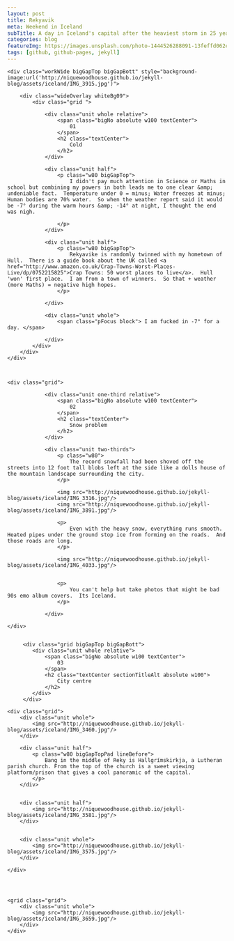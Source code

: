 ```yaml
---
layout: post
title: Rekyavik
meta: Weekend in Iceland
subTitle: A day in Iceland's capital after the heaviest storm in 25 years
categories: blog
featureImg: https://images.unsplash.com/photo-1444526288091-13feffd062e3?crop=entropy&fit=crop&fm=jpg&h=1200&ixjsv=2.1.0&ixlib=rb-0.3.5&q=80&w=2300
tags: [github, github-pages, jekyll]
---
```



<div class="wider">

	<div class="workWide bigGapTop bigGapBott" style="background-image:url('http://niquewoodhouse.github.io/jekyll-blog/assets/iceland/IMG_3915.jpg')"> 

		<div class="wideOverlay whiteBg09">
			<div class="grid ">

			 	<div class="unit whole relative">
			 		<span class="bigNo absolute w100 textCenter">
			 			01
			 		</span>		 		
			 		<h2 class="textCenter">
			 			Cold
			 		</h2>
			 	</div>

				<div class="unit half">		
			 		<p class="w80 bigGapTop">
			 			I didn't pay much attention in Science or Maths in school but combining my powers in both leads me to one clear &amp; undeniable fact.  Temperature under 0 = minus; Water freezes at minus; Human bodies are 70% water.  So when the weather report said it would be -7° during the warm hours &amp; -14° at night, I thought the end was nigh.
			 			
			 		</p> 			 	
				</div>	

				<div class="unit half">		
			 		<p class="w80 bigGapTop">
			 			Rekyavike is randomly twinned with my hometown of Hull.  There is a guide book about the UK called <a href="http://www.amazon.co.uk/Crap-Towns-Worst-Places-Live/dp/0752215825">Crap Towns: 50 worst places to live</a>.  Hull 'won' first place.  I am from a town of winners.  So that + weather (more Maths) = negative high hopes. 
			 		</p> 			 	

				</div>	

				<div class="unit whole">
					<span class="pFocus block"> I am fucked in -7° for a day. </span>

				</div>
			</div>
		</div>
	</div>



	<div class="grid">

			 	<div class="unit one-third relative">
			 		<span class="bigNo absolute w100 textCenter">
			 			02
			 		</span>		 		
			 		<h2 class="textCenter">
			 			Snow problem
			 		</h2>
			 	</div>

				<div class="unit two-thirds">		
			 		<p class="w80">
			 			The record snowfall had been shoved off the streets into 12 foot tall blobs left at the side like a dolls house of the mountain landscape surrounding the city.
			 		</p> 			 	

			 		<img src="http://niquewoodhouse.github.io/jekyll-blog/assets/iceland/IMG_3316.jpg"/>
			 		<img src="http://niquewoodhouse.github.io/jekyll-blog/assets/iceland/IMG_3891.jpg"/>

					<p>
						Even with the heavy snow, everything runs smooth.  Heated pipes under the ground stop ice from forming on the roads.  And those roads are long.
					</p>

					<img src="http://niquewoodhouse.github.io/jekyll-blog/assets/iceland/IMG_4033.jpg"/>


					<p>
						You can't help but take photos that might be bad 90s emo album covers.  Its Iceland.
					</p>

				</div>					
					
	</div>


		 <div class="grid bigGapTop bigGapBott"> 
		 	<div class="unit whole relative">
		 		<span class="bigNo absolute w100 textCenter">
		 			03
		 		</span>
		 		<h2 class="textCenter sectionTitleAlt absolute w100">
		 			City centre
		 		</h2>
		 	</div>
		 </div>	

	<div class="grid">
		<div class="unit whole">
			<img src="http://niquewoodhouse.github.io/jekyll-blog/assets/iceland/IMG_3460.jpg"/>
		</div>

		<div class="unit half">
			<p class="w80 bigGapTopPad lineBefore">
				Bang in the middle of Reky is Hallgrímskirkja, a Lutheran parish church. From the top of the church is a sweet viewing platform/prison that gives a cool panoramic of the capital.
			</p>		
		</div>		


		<div class="unit half">
			<img src="http://niquewoodhouse.github.io/jekyll-blog/assets/iceland/IMG_3581.jpg"/>		
		</div>		


		<div class="unit whole">
			<img src="http://niquewoodhouse.github.io/jekyll-blog/assets/iceland/IMG_3575.jpg"/> 
		</div>	

	</div>




	<grid class="grid">
		<div class="unit whole">
			<img src="http://niquewoodhouse.github.io/jekyll-blog/assets/iceland/IMG_3659.jpg"/>
		</div>
	</div>





</div>